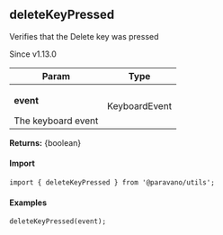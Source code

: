 <h2>deleteKeyPressed</h2>
<p>Verifies that the Delete key was pressed</p>
<p>Since v1.13.0</p>
<table>
      <thead>
      <tr>
        <th>Param</th>
        <th>Type</th></tr>
      </thead>
      <tbody><tr><td><p><b>event</b></p>The keyboard event</td><td>KeyboardEvent</td></tr></tbody>
    </table><p><b>Returns:</b> {boolean}</p>
<h4>Import</h4>

```
import { deleteKeyPressed } from '@paravano/utils';
```

  <h4>Examples</h4>




```
deleteKeyPressed(event);
```

